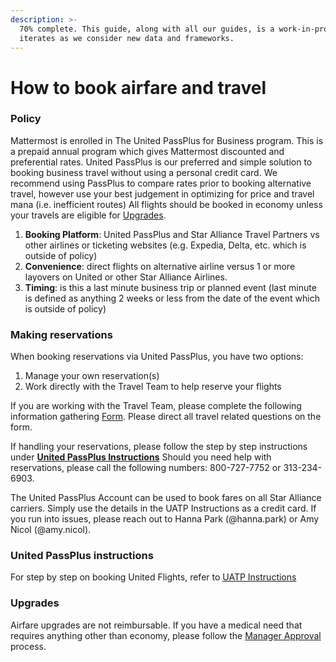 ```yaml
---
description: >-
  70% complete. This guide, along with all our guides, is a work-in-progress and
  iterates as we consider new data and frameworks.
---
```


# How to book airfare and travel

### Policy

Mattermost is enrolled in The United PassPlus for Business program. This is a prepaid annual program which gives Mattermost discounted and preferential rates. United PassPlus is our preferred and simple solution to booking business travel without using a personal credit card. We recommend using PassPlus to compare rates prior to booking alternative travel, however use your best judgement in optimizing for price and travel mana \(i.e. inefficient routes\) All flights should be booked in economy unless your travels are eligible for [Upgrades](https://handbook.mattermost.com/education/how-to-guides-for-staff/how-to-spend-company-money/airfare-and-traveling#upgrades). 

1. **Booking Platform**: United PassPlus and Star Alliance Travel Partners vs other airlines or ticketing websites \(e.g. Expedia, Delta, etc. which is outside of policy\)
2. **Convenience**: direct flights on alternative airline versus 1 or more layovers on United or other Star Alliance Airlines.
3. **Timing**: is this a last minute business trip or planned event \(last minute is defined as anything 2 weeks or less from the date of the event which is outside of policy\)

### Making reservations

When booking reservations via United PassPlus, you have two options:

1. Manage your own reservation\(s\)
2. Work directly with the Travel Team to help reserve your flights

If you are working with the Travel Team, please complete the following information gathering [Form](https://docs.google.com/forms/d/10gGN9sj85HGp7PYoB-QHREEs7X0aF6rKYl7KxLFACO8/viewform?edit_requested=true). Please direct all travel related questions on the form.

If handling your reservations, please follow the step by step instructions under [**United PassPlus Instructions**](https://docs.google.com/document/d/13rzgOBPWDo8nRq5AfEUF2GTPiA1wsY6jZYFNQKvxQSk/edit?usp=sharing) Should you need help with reservations, please call the following numbers: 800-727-7752 or 313-234-6903.

The United PassPlus Account can be used to book fares on all Star Alliance carriers. Simply use the details in the UATP Instructions as a credit card. If you run into issues, please reach out to Hanna Park (@hanna.park) or Amy Nicol (@amy.nicol).

### United PassPlus instructions

For step by step on booking United Flights, refer to [UATP Instructions](https://docs.google.com/document/d/13rzgOBPWDo8nRq5AfEUF2GTPiA1wsY6jZYFNQKvxQSk/edit?usp=sharing) 

### Upgrades

Airfare upgrades are not reimbursable. If you have a medical need that requires anything other than economy, please follow the [Manager Approval](https://handbook.mattermost.com/education/how-to-guides-for-staff/how-to-spend-company-money#manager-approval) process.  


